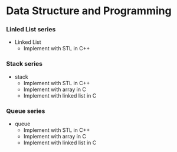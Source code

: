 # Data Structure and Programming

### Linled List series
* Linked List
    * Implement with STL in C++

### Stack series
* stack
    * Implement with STL in C++
    * Implement with array in C
    * Implement with linked list in C

### Queue series
* queue
    * Implement with STL in C++
    * Implement with array in C
    * Implement with linked list in C